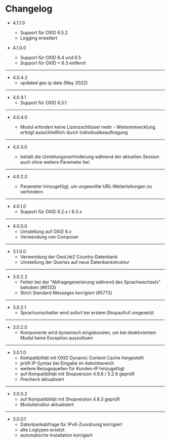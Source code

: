 # Changelog

- 4.1.1.0
  - Support für OXID 6.5.2
  - Logging erweitert

- 4.1.0.0
  - Support für OXID 6.4 und 6.5
  - Support für OXID < 6.3 entfernt

---

- 4.0.4.2
  - updated geo ip data (May 2022)

---

- 4.0.4.1
  - Support für OXID 6.3.1

---

- 4.0.4.0

  - Modul erfordert keine Lizenzschlüssel mehr - Weiterentwicklung erfolgt ausschließlich durch Individualbeauftragung
  
---

- 4.0.3.0

  - behält die Umleitungsverhinderung während der aktuellen Session auch ohne weitere Parameter bei
  
---

- 4.0.2.0

  - Parameter hinzugefügt, um ungewollte URL-Weiterleitungen zu verhindern
  
---

- 4.0.1.0
  - Support für OXID 6.2.x / 6.3.x

---

- 4.0.0.0
  - Umstellung auf OXID 6.x
  - Verwendung von Composer
  
---

- 3.1.0.0
  - Verwendung der GeoLite2 Country-Datenbank
  - Umstellung der Queries auf neue Datenbankstruktur

---

- 3.0.2.2
  - Fehler bei der "Abfragegenerierung während des Sprachwechsels" behoben (#6133)
  - Strict Standard Messages korrigiert (#5772)

---

- 3.0.2.1
  - Sprachumschalter wird sofort bei erstem Shopaufruf umgesetzt

---

- 3.0.2.0
  - Komponente wird dynamisch eingebunden, um bei deaktiviertem Modul keine Exception auszulösen

---

- 3.0.1.0
  - Kompatibilität mit OXID Dynamic Content Cache hergestellt
  - prüft IP-Syntax bei Eingabe im Adminbereich
  - weitere Bezugsquellen für Kunden-IP hinzugefügt
  - auf Kompatibilität mit Shopversion 4.9.6 / 5.2.6 geprüft
  - Precheck aktualisiert

---

- 3.0.0.2
  - auf Kompatibilität mit Shopversion 4.8.3 geprüft
  - Modulstruktur aktualisiert

---

- 3.0.0.1
  - Datenbankabfrage für IPv6-Zuordnung korrigiert
  - alte Logtypes ersetzt
  - automatische Installation korrigiert